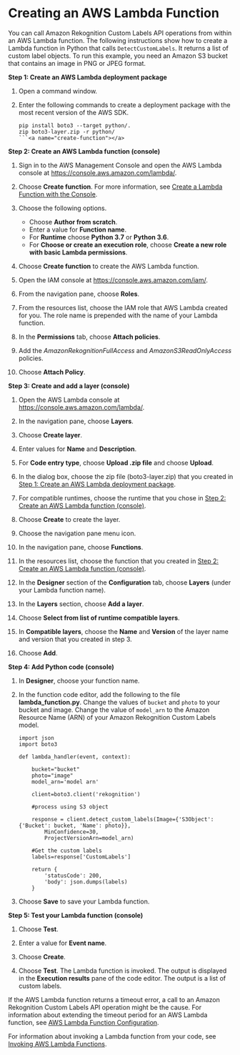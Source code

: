 # Creating an AWS Lambda Function<a name="ex-lambda"></a>

You can call Amazon Rekognition Custom Labels API operations from within an AWS Lambda function\. The following instructions show how to create a Lambda function in Python that calls `DetectCustomLabels`\. It returns a list of custom label objects\. To run this example, you need an Amazon S3 bucket that contains an image in PNG or JPEG format\.<a name="create-deployment-package"></a>

**Step 1: Create an AWS Lambda deployment package**

1. Open a command window\.

1. Enter the following commands to create a deployment package with the most recent version of the AWS SDK\.

   ```
   pip install boto3 --target python/.
   zip boto3-layer.zip -r python/
   ```<a name="create-function"></a>

**Step 2: Create an AWS Lambda function \(console\)**

1. Sign in to the AWS Management Console and open the AWS Lambda console at [https://console\.aws\.amazon\.com/lambda/](https://console.aws.amazon.com/lambda/)\.

1. Choose **Create function**\. For more information, see [Create a Lambda Function with the Console](https://docs.aws.amazon.com/lambda/latest/dg/getting-started-create-function.html)\.

1. Choose the following options\.
   + Choose **Author from scratch**\. 
   + Enter a value for **Function name**\.
   + For **Runtime** choose **Python 3\.7** or **Python 3\.6**\.
   + For **Choose or create an execution role**, choose **Create a new role with basic Lambda permissions**\. 

1. Choose **Create function** to create the AWS Lambda function\.

1. Open the IAM console at [https://console\.aws\.amazon\.com/iam/](https://console.aws.amazon.com/iam/)\.

1. From the navigation pane, choose **Roles**\.

1. From the resources list, choose the IAM role that AWS Lambda created for you\. The role name is prepended with the name of your Lambda function\.

1. In the **Permissions** tab, choose **Attach policies**\.

1. Add the *AmazonRekognitionFullAccess* and *AmazonS3ReadOnlyAccess* policies\.

1. Choose **Attach Policy**\.

**Step 3: Create and add a layer \(console\)**

1. Open the AWS Lambda console at [https://console\.aws\.amazon\.com/lambda/](https://console.aws.amazon.com/lambda/)\.

1. In the navigation pane, choose **Layers**\. 

1. Choose **Create layer**\.

1. Enter values for **Name** and **Description**\.

1. For **Code entry type**, choose **Upload \.zip file** and choose **Upload**\.

1. In the dialog box, choose the zip file \(boto3\-layer\.zip\) that you created in [Step 1: Create an AWS Lambda deployment package](#create-deployment-package)\.

1. For compatible runtimes, choose the runtime that you chose in [Step 2: Create an AWS Lambda function \(console\)](#create-function)\.

1. Choose **Create** to create the layer\.

1. Choose the navigation pane menu icon\.

1. In the navigation pane, choose **Functions**\.

1. In the resources list, choose the function that you created in [Step 2: Create an AWS Lambda function \(console\)](#create-function)\. 

1. In the **Designer** section of the **Configuration** tab, choose **Layers** \(under your Lambda function name\)\. 

1. In the **Layers** section, choose **Add a layer**\.

1. Choose **Select from list of runtime compatible layers**\.

1. In **Compatible layers**, choose the **Name** and **Version** of the layer name and version that you created in step 3\.

1. Choose **Add**\.

**Step 4: Add Python code \(console\)**

1. In **Designer**, choose your function name\.

1. In the function code editor, add the following to the file **lambda\_function\.py**\. Change the values of `bucket` and `photo` to your bucket and image\. Change the value of `model_arn` to the Amazon Resource Name \(ARN\) of your Amazon Rekognition Custom Labels model\.

   ```
   import json
   import boto3
   
   def lambda_handler(event, context):
   
       bucket="bucket"
       photo="image"
       model_arn='model arn'
       
       client=boto3.client('rekognition')
   
       #process using S3 object
       
       response = client.detect_custom_labels(Image={'S3Object': {'Bucket': bucket, 'Name': photo}},
           MinConfidence=30,
           ProjectVersionArn=model_arn)    
   
       #Get the custom labels
       labels=response['CustomLabels']
       
       return {
           'statusCode': 200,
           'body': json.dumps(labels)
       }
   ```

1. Choose **Save** to save your Lambda function\.

**Step 5: Test your Lambda function \(console\)**

1. Choose **Test**\.

1. Enter a value for **Event name**\.

1. Choose **Create**\.

1. Choose **Test**\. The Lambda function is invoked\. The output is displayed in the **Execution results** pane of the code editor\. The output is a list of custom labels\.

If the AWS Lambda function returns a timeout error, a call to an Amazon Rekognition Custom Labels API operation might be the cause\. For information about extending the timeout period for an AWS Lambda function, see [AWS Lambda Function Configuration](https://docs.aws.amazon.com/lambda/latest/dg/resource-model.html)\.

For information about invoking a Lambda function from your code, see [Invoking AWS Lambda Functions](https://docs.aws.amazon.com/lambda/latest/dg/invoking-lambda-functions.html)\. 